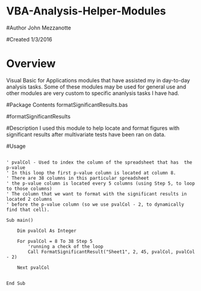 # VBA-Analysis-Helper-Modules

#Author
John Mezzanotte

#Created
1/3/2016

# Overview
Visual Basic for Applications modules that have assisted my in day-to-day analysis tasks. Some of these modules may be used for general 
use and other modules are very custom to specific ananlysis tasks I have had. 

#Package Contents 
formatSignificantResults.bas


#formatSignificantResults 

#Description 
I used this module to help locate and format figures with significant results after multivariate tests have been ran on data. 

#Usage

```

' pvalCol - Used to index the column of the spreadsheet that has  the p-value
' In this loop the first p-value column is located at column 8. 
' There are 38 columns in this particular spreadsheet 
' the p-value column is located every 5 columns (using Step 5, to loop to those columns) 
' The column that we want to format with the significant results in located 2 columns 
' before the p-value column (so we use pvalCol - 2, to dynamically find that cell).

Sub main()

    Dim pvalCol As Integer
    
    For pvalCol = 8 To 38 Step 5
        'running a check of the loop
        Call FormatSignificantResult("Sheet1", 2, 45, pvalCol, pvalCol - 2)
        
    Next pvalCol
    

End Sub

```
